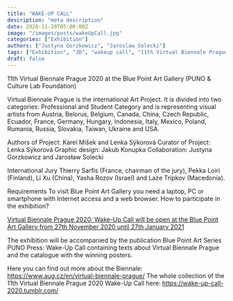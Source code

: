 ```yaml
---
title: "WAKE-UP CALL"
description: "meta description"
date: 2020-11-20T05:00:00Z
image: "/images/posts/wakeUpCall.jpg"
categories: ["Exhibition"]
authors: ["Justyna Gorzkowicz", "Jaroslaw Solecki"]
tags: ["Exhibition", "3D", "wakeup call", "11th Virtual Biennale Prague 2020", "PUNO"]
draft: false
---
```

11th Virtual Biennale Prague 2020 at the Blue Point Art Gallery (PUNO & Culture Lab Foundation)

Virtual Biennale Prague  is the international Art Project. It is divided into two categories: Professional and Student Category and is representing visual artists from Austria, Belorus, Belgium, Canada, China, Czech Republic, Ecuador, France, Germany, Hungary, Indonesia, Italy, Mexico, Poland, Rumania, Russia, Slovakia, Taiwan, Ukraine and USA. 

Authors of Project: Karel Míšek and Lenka Sýkorová 
Curator of Project: Lenka Sýkorová 
Graphic design: Jakub Konupka 
Collaboration: Justyna Gorzkowicz and Jarosław Solecki

International Jury
Thierry Sarfis (France, chairman of the jury), Pekka Loiri (Finland), Li Xu (China), Yasha Rozov (Israel) and Laze Tripkov (Macedonia).

Requirements
To visit Blue Point Art Gallery you need a laptop, PC or smartphone with Internet access and a web browser.
How to participate in the exhibition?

[Virtual Biennale Prague 2020: Wake-Up Call will be open at the Blue Point Art Gallery from 27th November 2020 until 27th January 2021](https://wakeupcall.bluepointart.uk/)

The exhibition will be accompanied by the publication Blue Point Art Series PUNO Press: Wake-Up Call containing texts about Virtual Biennale Prague and the catalogue with the winning posters.

Here you can find out more about the Biennale: https://www.aug.cz/en/virtual-biennale-prague/
The whole collection of the 11th Virtual Biennale Prague 2020 Wake-Up Call here: https://wake-up-call-2020.tumblr.com/
